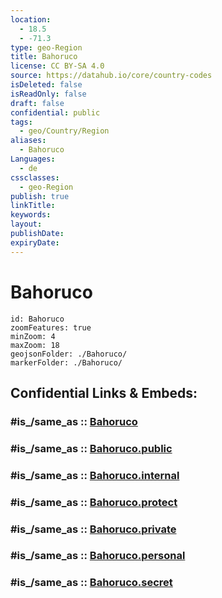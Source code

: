 ```yaml
---
location:
  - 18.5
  - -71.3
type: geo-Region
title: Bahoruco
license: CC BY-SA 4.0
source: https://datahub.io/core/country-codes
isDeleted: false
isReadOnly: false
draft: false
confidential: public
tags:
  - geo/Country/Region
aliases:
  - Bahoruco
Languages:
  - de
cssclasses:
  - geo-Region
publish: true
linkTitle:
keywords:
layout:
publishDate:
expiryDate:
---
```


# Bahoruco

```leaflet
id: Bahoruco
zoomFeatures: true 
minZoom: 4 
maxZoom: 18
geojsonFolder: ./Bahoruco/
markerFolder: ./Bahoruco/
```


## Confidential Links & Embeds: 

### #is_/same_as :: [Bahoruco](/_Standards/Earth/Continent/America~Caribbean/Dominican_Rep/provinces~Dominican_Rep/Bahoruco.md) 

### #is_/same_as :: [Bahoruco.public](/_public/Earth/Continent/America~Caribbean/Dominican_Rep/provinces~Dominican_Rep/Bahoruco.public.md) 

### #is_/same_as :: [Bahoruco.internal](/_internal/Earth/Continent/America~Caribbean/Dominican_Rep/provinces~Dominican_Rep/Bahoruco.internal.md) 

### #is_/same_as :: [Bahoruco.protect](/_protect/Earth/Continent/America~Caribbean/Dominican_Rep/provinces~Dominican_Rep/Bahoruco.protect.md) 

### #is_/same_as :: [Bahoruco.private](/_private/Earth/Continent/America~Caribbean/Dominican_Rep/provinces~Dominican_Rep/Bahoruco.private.md) 

### #is_/same_as :: [Bahoruco.personal](/_personal/Earth/Continent/America~Caribbean/Dominican_Rep/provinces~Dominican_Rep/Bahoruco.personal.md) 

### #is_/same_as :: [Bahoruco.secret](/_secret/Earth/Continent/America~Caribbean/Dominican_Rep/provinces~Dominican_Rep/Bahoruco.secret.md)

